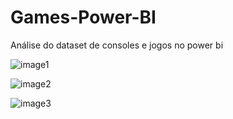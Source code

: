 # Games-Power-BI
Análise do dataset de consoles e jogos no power bi

![image1](https://user-images.githubusercontent.com/8195518/218316550-9cb48019-8308-426a-b952-108877e50f69.png)

![image2](https://user-images.githubusercontent.com/8195518/218316555-848108ca-384b-461c-b13f-47288533c3e4.png)

![image3](https://user-images.githubusercontent.com/8195518/218316559-efe96d28-de13-4c3d-af50-54c7f646dca3.png)
